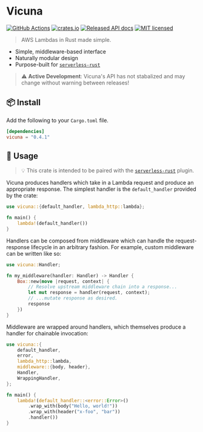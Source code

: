 # Vicuna

[![GitHub Actions](https://github.com/PocketDerm/vicuna/workflows/Rust/badge.svg)](https://github.com/PocketDerm/vicuna/actions) [![crates.io](http://meritbadge.herokuapp.com/vicuna)](https://crates.io/crates/vicuna) [![Released API docs](https://docs.rs/vicuna/badge.svg)](http://docs.rs/vicuna) [![MIT licensed](https://img.shields.io/badge/license-MIT-blue.svg)](./LICENSE)

> AWS Lambdas in Rust made simple. 

- Simple, middleware-based interface
- Naturally modular design
- Purpose-built for [`serverless-rust`](https://www.npmjs.com/package/serverless-rust)

> ⚠️ **Active Development**: Vicuna's API has not stabalized and may change without warning between releases!

## 📦 Install

Add the following to your `Cargo.toml` file.

```toml
[dependencies]
vicuna = "0.4.1"
```

## 🤸 Usage

> 💡 This crate is intended to be paired with the [`serverless-rust`](https://www.npmjs.com/package/serverless-rust) plugin.

Vicuna produces handlers which take in a Lambda request and produce an
appropriate response. The simplest handler is the `default_handler` provided by
the crate:

```rust
use vicuna::{default_handler, lambda_http::lambda};

fn main() {
    lambda!(default_handler())
}
```

Handlers can be composed from middleware which can handle the request-response
lifecycle in an arbitrary fashion. For example, custom middleware can be
written like so:

```rust
use vicuna::Handler;

fn my_middleware(handler: Handler) -> Handler {
    Box::new(move |request, context| {
        // Resolve upstream middleware chain into a response...
        let mut response = handler(request, context);
        // ...mutate response as desired.
        response
    })
}
```

Middleware are wrapped around handlers, which themselves produce a handler for
chainable invocation:

```rust
use vicuna::{
    default_handler,
    error,
    lambda_http::lambda,
    middleware::{body, header},
    Handler,
    WrappingHandler,
};

fn main() {
    lambda!(default_handler::<error::Error>()
        .wrap_with(body("Hello, world!"))
        .wrap_with(header("x-foo", "bar"))
        .handler())
}
```

